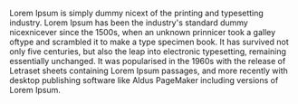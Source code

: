 Lorem Ipsum is simply dummy nicext of the printing and
typesetting industry. Lorem Ipsum has been the industry's
standard dummy nicexnicever since the 1500s, when an unknown 
prinnicer took a galley oftype and scrambled it to make a
type specimen book. It has survived not only five centuries,
but also the leap into electronic typesetting, remaining
essentially unchanged. It was popularised in the 1960s
with the release of Letraset sheets containing Lorem 
Ipsum passages, and more recently with desktop 
publishing software like Aldus PageMaker including
versions of Lorem Ipsum.